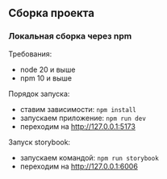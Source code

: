 ## Сборка проекта

### Локальная сборка через npm

Требования:

- node 20 и выше
- npm 10 и выше

Порядок запуска:

- ставим зависимости: `npm install`
- запускаем приложение: `npm run dev`
- переходим на http://127.0.0.1:5173

Запуск storybook:
- запускаем командой: `npm run storybook`
- переходим на http://127.0.0.1:6006
